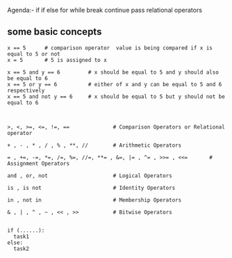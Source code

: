 Agenda:-
if 
if else
for 
while
break
continue
pass
relational operators

## some basic concepts
    x == 5      # comparison operator  value is being compared if x is equal to 5 or not
    x = 5       # 5 is assigned to x

    x == 5 and y == 6         # x should be equal to 5 and y should also be equal to 6
    x == 5 or y == 6          # either of x and y can be equal to 5 and 6 respectively
    x == 5 and not y == 6     # x should be equal to 5 but y should not be equal to 6



    >, <, >=, <=, !=, ==              # Comparison Operators or Relational operator

    + , - , * , / , % , **, //        # Arithmetic Operators

    = , +=, -=, *=, /=, %=, //=, **= , &=, |= , ^= , >>= , <<=       # Assignment Operators

    and , or, not                     # Logical Operators

    is , is not                       # Identity Operators

    in , not in                       # Membership Operators

    & , | , ^ , ~ , << , >>           # Bitwise Operators


    if (......):
      task1
    else:
      task2
